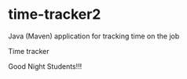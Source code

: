 # time-tracker2
Java (Maven) application for tracking time on the job

Time tracker

Good Night Students!!!
